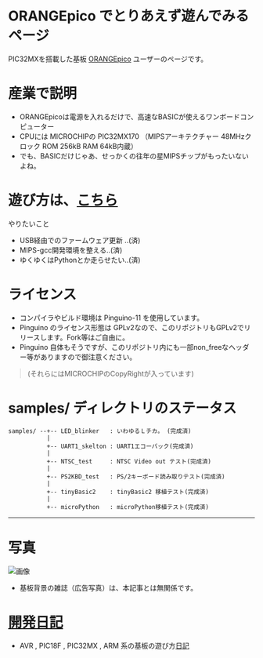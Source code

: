 # ORANGEpico でとりあえず遊んでみるページ

PIC32MXを搭載した基板 [ORANGEpico](http://www.picosoft.co.jp/orange/) ユーザーのページです。

# 産業で説明

* ORANGEpicoは電源を入れるだけで、高速なBASICが使えるワンボードコンピューター
* CPUには MICROCHIPの PIC32MX170 （MIPSアーキテクチャー 48MHzクロック ROM 256kB RAM 64kB内蔵）
* でも、BASICだけじゃあ、せっかくの往年の星MIPSチップがもったいないよね。

# 遊び方は、[こちら](https://github.com/iruka-/ORANGEpico/blob/master/firmware/README2.md)

やりたいこと
* USB経由でのファームウェア更新 ..(済)
* MIPS-gcc開発環境を整える..(済)
* ゆくゆくはPythonとか走らせたい..(済)

# ライセンス

* コンパイラやビルド環境は Pinguino-11 を使用しています。
* Pinguino のライセンス形態は GPLv2なので、このリポジトリもGPLv2でリリースします。Fork等はご自由に。
* Pinguino 自体もそうですが、このリポジトリ内にも一部non_freeなヘッダー等がありますので御注意ください。
> (それらにはMICROCHIPのCopyRightが入っています)

# samples/ ディレクトリのステータス

    samples/ --+-- LED_blinker   : いわゆるＬチカ。 (完成済)
               |
               +-- UART1_skelton : UART1エコーバック(完成済)
               |
               +-- NTSC_test     : NTSC Video out テスト(完成済)
               |
               +-- PS2KBD_test   : PS/2キーボード読み取りテスト(完成済)
               |
               +-- tinyBasic2    : tinyBasic2 移植テスト(完成済)
               |
               +-- microPython   : microPython移植テスト(完成済)


--------

# 写真

![画像](https://raw.githubusercontent.com/iruka-/ORANGEpico/master/images/ORANGEpico.jpg)

* 基板背景の雑誌（広告写真）は、本記事とは無関係です。

# [開発日記](https://github.com/iruka-/ATMEL_AVR/blob/master/md/README.md)

* AVR , PIC18F , PIC32MX , ARM 系の基板の遊び方[日記](https://github.com/iruka-/ATMEL_AVR/blob/master/md/README.md)

